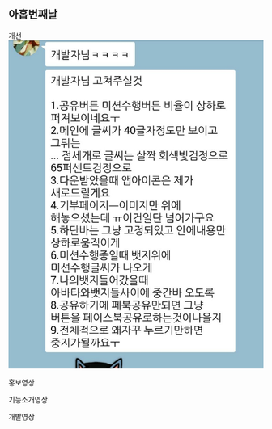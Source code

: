 ## 아홉번째날

개선
![00](/doc/img/day0901.jpg)

홍보영상
[](http://youtu.be/-i8o-i65JSM)

기능소개영상
[](http://youtu.be/DdTKSArLT_U)

개발영상
[](https://youtu.be/tg2L2eqRt-4)